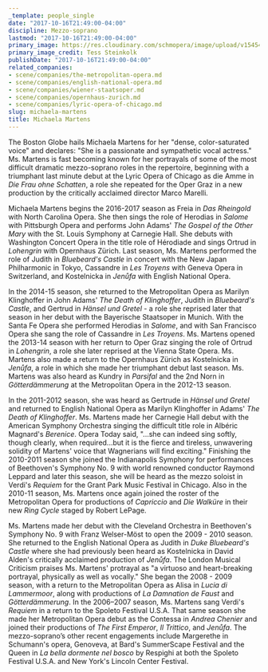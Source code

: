```yaml
---
_template: people_single
date: "2017-10-16T21:49:00-04:00"
discipline: Mezzo-soprano
lastmod: "2017-10-16T21:49:00-04:00"
primary_image: https://res.cloudinary.com/schmopera/image/upload/v1545409169/media/webhook-uploads/1508204612806/1957_20080325_00.jpg.jpg
primary_image_credit: Tess Steinkolk
publishDate: "2017-10-16T21:49:00-04:00"
related_companies:
- scene/companies/the-metropolitan-opera.md
- scene/companies/english-national-opera.md
- scene/companies/wiener-staatsoper.md
- scene/companies/opernhaus-zurich.md
- scene/companies/lyric-opera-of-chicago.md
slug: michaela-martens
title: Michaela Martens
---
```


The Boston Globe hails Michaela Martens for her "dense, color-saturated voice" and declares: "She is a passionate and sympathetic vocal actress." Ms. Martens is fast becoming known for her portrayals of some of the most difficult dramatic mezzo-soprano roles in the repertoire, beginning with a triumphant last minute debut at the Lyric Opera of Chicago as die Amme in *Die Frau ohne Schatten*, a role she repeated for the Oper Graz in a new production by the critically acclaimed director Marco Marelli.

Michaela Martens begins the 2016-2017 season as Freia in *Das Rheingold* with North Carolina Opera. She then sings the role of Herodias in *Salome* with Pittsburgh Opera and performs John Adams' *The Gospel of the Other Mary* with the St. Louis Symphony at Carnegie Hall. She debuts with Washington Concert Opera in the title role of Hérodiade and sings Ortrud in *Lohengrin* with Opernhaus Zürich. Last season, Ms. Martens performed the role of Judith in *Bluebeard's Castle* in concert with the New Japan Philharmonic in Tokyo, Cassandre in *Les Troyens* with Geneva Opera in Switzerland, and Kostelnicka in *Jenůfa* with English National Opera.

In the 2014-15 season, she returned to the Metropolitan Opera as Marilyn Klinghoffer in John Adams' *The Death of Klinghoffer*, Judith in *Bluebeard's Castle*, and Gertrud in *Hänsel und Gretel* - a role she reprised later that season in her debut with the Bayerische Staatsoper in Munich. With the Santa Fe Opera she performed Herodias in *Salome*, and with San Francisco Opera she sang the role of Cassandre in *Les Troyens*. Ms. Martens opened the 2013-14 season with her return to Oper Graz singing the role of Ortrud in *Lohengrin*, a role she later reprised at the Vienna State Opera. Ms. Martens also made a return to the Opernhaus Zürich as Kostelnicka in *Jenůfa*, a role in which she made her triumphant debut last season. Ms. Martens was also
heard as Kundry in *Parsifal* and the 2nd Norn in *Götterdämmerung* at the Metropolitan Opera in the 2012-13 season.

In the 2011-2012 season, she was heard as Gertrude in *Hänsel und Gretel* and returned to English National Opera as Marilyn Klinghoffer in Adams' *The Death of Klinghoffer*. Ms. Martens made her Carnegie Hall debut with the American Symphony Orchestra singing the difficult title role in Albéric Magnard's *Berenice*. Opera Today said, "...she can indeed sing softly, though clearly, when required...but it is the fierce and tireless, unwavering solidity of Martens' voice that Wagnerians will find exciting." Finishing the 2010-2011 season she joined the Indianapolis Symphony for performances of Beethoven's Symphony No. 9 with world renowned conductor Raymond Leppard and later this season, she will be heard as the mezzo soloist in Verdi's *Requiem* for the Grant Park Music Festival in Chicago. Also in the 2010-11 season, Ms. Martens once again joined the roster of the Metropolitan Opera for productions of *Capriccio* and *Die Walküre* in their new *Ring Cycle* staged by Robert LePage.

Ms. Martens made her debut with the Cleveland Orchestra in Beethoven's Symphony No. 9 with Franz Welser-Möst to open the 2009 - 2010 season. She returned to the English National Opera as Judith in *Duke Bluebeard's Castle* where she had previously been heard as Kostelnicka in David Alden's critically acclaimed production of *Jenůfa*. The London Musical Criticism praises Ms. Martens' protrayal as "a virtuoso and heart-breaking portrayal, physically as well as vocally." She began the 2008 - 2009 season, with a return to the Metropolitan Opera as Alisa in *Lucia di Lammermoor*, along with productions of *La Damnation de Faust* and *Götterdämmerung*. In the 2006–2007 season, Ms. Martens sang Verdi's *Requiem* in a return to the Spoleto Festival U.S.A. That same season she made her Metropolitan Opera debut as the Contessa in *Andrea Chenier* and joined their productions of *The First Emperor*, *Il Trittico*, and *Jenůfa*. The mezzo-soprano’s other recent engagements include Margerethe in Schumann's opera, Genoveva, at Bard's SummerScape Festival and the Queen in *La bella dormente nel bosco* by Respighi at both the Spoleto Festival U.S.A. and New York's Lincoln Center Festival.

